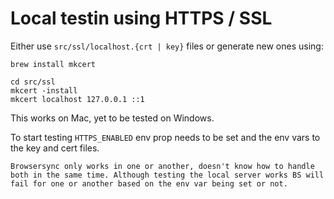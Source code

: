 # Local testin using HTTPS / SSL

Either use `src/ssl/localhost.{crt | key}` files or generate new ones using:

```shell
brew install mkcert

cd src/ssl
mkcert -install
mkcert localhost 127.0.0.1 ::1
```

This works on Mac, yet to be tested on Windows.

To start testing `HTTPS_ENABLED` env prop needs to be set and the env vars to the key and cert files.

```
Browsersync only works in one or another, doesn't know how to handle both in the same time. Although testing the local server works BS will fail for one or another based on the env var being set or not.
```
